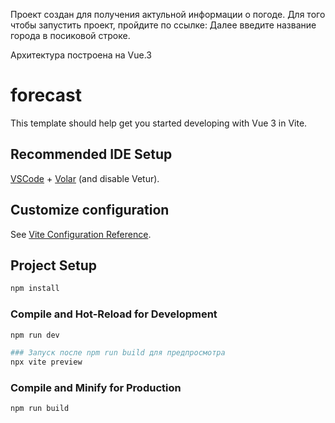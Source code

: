 Проект создан для получения актульной информации о погоде. Для того чтобы запустить проект, пройдите по ссылке:
Далее введите название города в посиковой строке.

Архитектура построена на Vue.3

# forecast

This template should help get you started developing with Vue 3 in Vite.

## Recommended IDE Setup

[VSCode](https://code.visualstudio.com/) + [Volar](https://marketplace.visualstudio.com/items?itemName=Vue.volar) (and disable Vetur).

## Customize configuration

See [Vite Configuration Reference](https://vitejs.dev/config/).

## Project Setup

```sh
npm install
```

### Compile and Hot-Reload for Development

```sh
npm run dev

### Запуск после npm run build для предпросмотра
npx vite preview

```

### Compile and Minify for Production

```sh
npm run build
```
